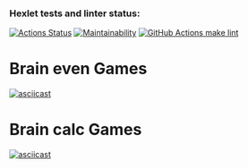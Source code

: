 ### Hexlet tests and linter status:
[![Actions Status](https://github.com/Zeal22/backend-project-lvl1/workflows/hexlet-check/badge.svg)](https://github.com/Zeal22/backend-project-lvl1/actions)
[![Maintainability](https://api.codeclimate.com/v1/badges/048e840a89030d3968fe/maintainability)](https://codeclimate.com/github/Zeal22/backend-project-lvl1/maintainability)
[![GitHub Actions make lint](https://github.com/Zeal22/backend-project-lvl1/actions/workflows/github-actions-make-lint.yml/badge.svg?branch=main)](https://github.com/Zeal22/backend-project-lvl1/actions/workflows/github-actions-make-lint.yml)

# Brain even Games
[![asciicast](https://asciinema.org/a/lgySYRr7rRxBwcmMedOabNqPm.svg)](https://asciinema.org/a/lgySYRr7rRxBwcmMedOabNqPm)

# Brain calc Games
[![asciicast](https://asciinema.org/a/dHY8oj1AMHN32gAUMDetFYsX4.svg)](https://asciinema.org/a/dHY8oj1AMHN32gAUMDetFYsX4)
